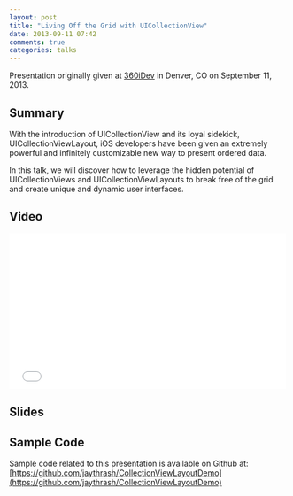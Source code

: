 ```yaml
---
layout: post
title: "Living Off the Grid with UICollectionView"
date: 2013-09-11 07:42
comments: true
categories: talks
---
```


Presentation originally given at [360iDev](http://360idev.com) in Denver, CO on September 11, 2013.

Summary
-------
With the introduction of UICollectionView and its loyal sidekick, UICollectionViewLayout, iOS developers have been given an extremely powerful and infinitely customizable new way to present ordered data.

In this talk, we will discover how to leverage the hidden potential of UICollectionViews and UICollectionViewLayouts to break free of the grid and create unique and dynamic user interfaces.

Video
-----
<iframe src="//player.vimeo.com/video/75039945" width="500" height="281" frameborder="0" webkitallowfullscreen mozallowfullscreen allowfullscreen></iframe>

Slides
------

<script async class="speakerdeck-embed" data-id="c00ccf50fd5e0130f86f4e717998ee35" data-ratio="1.2994923857868" src="//speakerdeck.com/assets/embed.js"></script>

Sample Code
-----------
Sample code related to this presentation is available on Github at: [https://github.com/jaythrash/CollectionViewLayoutDemo](https://github.com/jaythrash/CollectionViewLayoutDemo)